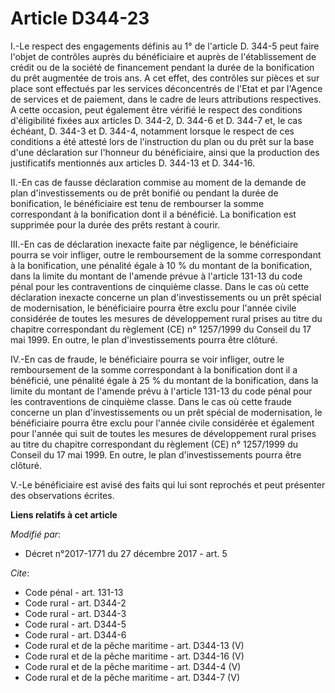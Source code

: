 # Article D344-23

I.-Le respect des engagements définis au 1° de l'article D. 344-5 peut faire l'objet de contrôles auprès du bénéficiaire et
auprès de l'établissement de crédit ou de la société de financement pendant la durée de la bonification du prêt augmentée de
trois ans. A cet effet, des contrôles sur pièces et sur place sont effectués par les services déconcentrés de l'Etat et par
l'Agence de services et de paiement, dans le cadre de leurs attributions respectives. A cette occasion, peut également être
vérifié le respect des conditions d'éligibilité fixées aux articles D. 344-2, D. 344-6 et D. 344-7 et, le cas échéant, D.
344-3 et D. 344-4, notamment lorsque le respect de ces conditions a été attesté lors de l'instruction du plan ou du prêt sur
la base d'une déclaration sur l'honneur du bénéficiaire, ainsi que la production des justificatifs mentionnés aux articles D.
344-13 et D. 344-16.

II.-En cas de fausse déclaration commise au moment de la demande de plan d'investissements ou de prêt bonifié ou pendant la
durée de bonification, le bénéficiaire est tenu de rembourser la somme correspondant à la bonification dont il a bénéficié.
La bonification est supprimée pour la durée des prêts restant à courir.

III.-En cas de déclaration inexacte faite par négligence, le bénéficiaire pourra se voir infliger, outre le remboursement de
la somme correspondant à la bonification, une pénalité égale à 10 % du montant de la bonification, dans la limite du montant
de l'amende prévue à l'article 131-13 du code pénal pour les contraventions de cinquième classe. Dans le cas où cette
déclaration inexacte concerne un plan d'investissements ou un prêt spécial de modernisation, le bénéficiaire pourra être
exclu pour l'année civile considérée de toutes les mesures de développement rural prises au titre du chapitre correspondant
du règlement (CE) n° 1257/1999 du Conseil du 17 mai 1999. En outre, le plan d'investissements pourra être clôturé.

IV.-En cas de fraude, le bénéficiaire pourra se voir infliger, outre le remboursement de la somme correspondant à la
bonification dont il a bénéficié, une pénalité égale à 25 % du montant de la bonification, dans la limite du montant de
l'amende prévu à l'article 131-13 du code pénal pour les contraventions de cinquième classe. Dans le cas où cette fraude
concerne un plan d'investissements ou un prêt spécial de modernisation, le bénéficiaire pourra être exclu pour l'année civile
considérée et également pour l'année qui suit de toutes les mesures de développement rural prises au titre du chapitre
correspondant du règlement (CE) n° 1257/1999 du Conseil du 17 mai 1999. En outre, le plan d'investissements pourra être
clôturé.

V.-Le bénéficiaire est avisé des faits qui lui sont reprochés et peut présenter des observations écrites.

**Liens relatifs à cet article**

_Modifié par_:

  - Décret n°2017-1771 du 27 décembre 2017 - art. 5

_Cite_:

  - Code pénal - art. 131-13
  - Code rural - art. D344-2
  - Code rural - art. D344-3
  - Code rural - art. D344-5
  - Code rural - art. D344-6
  - Code rural et de la pêche maritime - art. D344-13 (V)
  - Code rural et de la pêche maritime - art. D344-16 (V)
  - Code rural et de la pêche maritime - art. D344-4 (V)
  - Code rural et de la pêche maritime - art. D344-7 (V)

